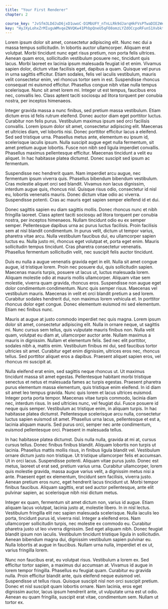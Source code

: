 ```yaml
---
title: "Your First Renderer"
chapter: 2

course_key: "JvSfm3LDdJuD6jxD1uwoC-D1MbUFY_nTnLLRk9dJarqHkFVsPTwaDIE2We6m0SXtNCZyxb5QWGRsTwdsYElXgQ"
key: "HyJXyLohxZrMIuguWMvqeZNVQKw41PhbpQneU5qFO8omzLYZdOCcpoRFunS1Xvbkt25i6xZbQInJmOh_EI4Kig"
---
```


Lorem ipsum dolor sit amet, consectetur adipiscing elit. Nunc nec dui a massa tempus sollicitudin. In lobortis auctor ullamcorper. Aliquam erat volutpat. Morbi tincidunt nunc eget risus pretium, non porta felis ultrices. Aenean quam eros, sollicitudin vestibulum posuere nec, tincidunt quis lacus. Morbi laoreet ex lacinia ipsum malesuada feugiat id et enim. Vivamus sapien dolor, dictum vitae facilisis eget, dapibus a quam. Quisque vel purus in urna sagittis efficitur. Etiam sodales, felis vel iaculis vestibulum, mauris velit consectetur enim, vel rhoncus tortor sem in est. Suspendisse rhoncus consequat mi euismod efficitur. Phasellus congue nibh vitae nulla tempus scelerisque. Nunc sit amet lorem mi. Integer ut est tempus, faucibus eros nec, convallis leo. Class aptent taciti sociosqu ad litora torquent per conubia nostra, per inceptos himenaeos.

Integer gravida massa a nunc finibus, sed pretium massa vestibulum. Etiam dictum eros id felis rutrum eleifend. Donec auctor diam eget porttitor luctus. Curabitur non felis purus. Vestibulum maximus ipsum sed orci facilisis convallis. Lorem ipsum dolor sit amet, consectetur adipiscing elit. Maecenas et ultricies diam, vel lobortis nisi. Donec porttitor efficitur lacus a eleifend. Sed sed tristique urna. Phasellus metus ante, elementum eu ipsum id, scelerisque iaculis ipsum. Nulla suscipit augue eget nulla fermentum, sit amet pretium augue lobortis. Fusce non nibh sed ligula imperdiet convallis. Phasellus maximus pellentesque efficitur. Maecenas tincidunt a velit eu aliquet. In hac habitasse platea dictumst. Donec suscipit sed ipsum ac fermentum.

Suspendisse nec hendrerit quam. Nam imperdiet arcu augue, nec fermentum ipsum viverra quis. Phasellus bibendum bibendum vestibulum. Cras molestie aliquet orci sed blandit. Vivamus non lacus dignissim, interdum augue quis, rhoncus nisl. Quisque risus odio, consectetur id nisl eu, lobortis venenatis mauris. Donec dictum vitae odio ac viverra. Suspendisse potenti. Cras ac mauris eget sapien semper eleifend id et dui.

Donec sagittis sapien eu diam sagittis mollis. Donec rhoncus nunc et nibh fringilla laoreet. Class aptent taciti sociosqu ad litora torquent per conubia nostra, per inceptos himenaeos. Nullam tincidunt odio eu ex semper semper. Pellentesque dapibus urna ac purus luctus facilisis. Proin facilisis sem at nisl blandit condimentum. In purus velit, dictum ut tempor varius, pharetra vitae arcu. Nulla vestibulum faucibus dui, eu ullamcorper sapien luctus eu. Nulla justo mi, rhoncus eget volutpat et, porta eget enim. Mauris sollicitudin tempus tincidunt. Cras pharetra consectetur venenatis. Phasellus fermentum sollicitudin velit, nec suscipit felis auctor tincidunt.

Duis eu nulla a augue venenatis gravida eget in elit. Nulla sit amet congue augue, id tristique lorem. Proin nec posuere dui, quis sollicitudin sapien. Maecenas mauris turpis, posuere ut lacus ut, luctus malesuada lorem. Aliquam molestie odio at mauris mollis ullamcorper. Aliquam vitae sem molestie, viverra quam gravida, rhoncus eros. Suspendisse non augue eget dolor condimentum condimentum. Nunc quis semper risus. Maecenas vel vestibulum mauris. Maecenas in velit et orci blandit pretium a sed lorem. Curabitur sodales hendrerit dui, non maximus lorem vehicula et. In porttitor rhoncus dolor eget congue. Donec elementum euismod mi sed elementum. Etiam nec finibus nunc.

Mauris at augue at justo commodo imperdiet nec quis magna. Lorem ipsum dolor sit amet, consectetur adipiscing elit. Nulla in ornare neque, ut sagittis mi. Nunc cursus sem tellus, quis vulputate mauris finibus non. Nulla velit quam, volutpat eu diam at, ullamcorper auctor ante. Nullam maximus a mauris in dignissim. Nullam et elementum felis. Sed nec elit porttitor, sodales nibh a, mattis enim. Vestibulum finibus mi dui, sed faucibus tortor ultricies sit amet. Curabitur eget enim dignissim, ultrices eros nec, rhoncus tellus. Sed porttitor aliquet eros a dapibus. Praesent aliquet sapien eros, vel rhoncus mi suscipit at.

Nulla eleifend erat enim, sed sagittis neque rhoncus ut. Ut maximus tincidunt massa sit amet egestas. Pellentesque habitant morbi tristique senectus et netus et malesuada fames ac turpis egestas. Praesent pharetra purus elementum massa elementum, quis tristique enim eleifend. In id diam sit amet leo tempus gravida. Nunc quis lorem et lacus ultrices euismod. Integer porta porta tempor. Maecenas vitae turpis commodo, lacinia diam nec, interdum risus. In sed ultricies nunc, vel feugiat dui. Fusce posuere id neque quis semper. Vestibulum ac tristique enim, in aliquam turpis. In hac habitasse platea dictumst. Pellentesque scelerisque arcu nulla, consectetur luctus sapien euismod sit amet. Phasellus urna lacus, pellentesque et est a, lacinia aliquam mauris. Sed purus orci, semper nec ante condimentum, euismod pellentesque orci. Praesent in malesuada tellus.

In hac habitasse platea dictumst. Duis nulla nulla, gravida at mi at, cursus cursus tellus. Donec finibus finibus blandit. Aliquam lobortis non turpis ut lacinia. Phasellus mattis mollis risus, in finibus ligula blandit vel. Vestibulum ornare dictum justo non tristique. Ut tristique ullamcorper felis et accumsan. Ut in orci lacus. Suspendisse potenti. Aliquam vitae purus justo. Donec est metus, laoreet ut erat sed, pretium varius urna. Curabitur ullamcorper, lorem quis molestie gravida, massa augue varius velit, a dignissim metus nisi a ante. Praesent eget ex elementum, tincidunt sem facilisis, viverra justo. Aenean pretium eros nunc, eget hendrerit lacus tincidunt ut. Morbi tempor finibus faucibus. Aliquam sagittis, erat sed auctor pellentesque, ante elit pulvinar sapien, ac scelerisque nibh nisi dictum metus.

Integer ex quam, fermentum sit amet dictum non, varius id augue. Etiam aliquam lacus volutpat, lacinia justo at, molestie libero. In in nisl lectus. Vestibulum fringilla elit nec sapien malesuada scelerisque. Nulla iaculis leo porta, tincidunt purus id, viverra nisl. Integer a eleifend eros. Nam ullamcorper sollicitudin turpis, nec molestie ex commodo eu. Curabitur pharetra justo ut leo viverra dignissim. Sed eget aliquam nibh. Donec feugiat blandit ipsum non iaculis. Vestibulum tincidunt tristique ligula in sollicitudin. Aenean bibendum magna dui, dignissim vestibulum sapien pulvinar eu. Nulla lobortis at augue in faucibus. Nullam urna nulla, imperdiet et ex ut, varius fringilla lorem.

Nunc non faucibus erat, eu volutpat risus. Vestibulum a lorem ex. Sed efficitur tortor sapien, a maximus dui accumsan at. Vivamus id augue in lorem tempor fringilla. Phasellus eu feugiat quam. Curabitur eu gravida nulla. Proin efficitur blandit ante, quis eleifend neque euismod vel. Suspendisse ut tellus risus. Quisque suscipit nisl non orci suscipit pretium. Donec et nisl suscipit quam lobortis ornare. Nam lacinia, eros eget dignissim auctor, lacus ipsum hendrerit ante, ut vulputate urna est ut odio. Aenean eu quam fringilla, suscipit erat vitae, condimentum sem. Nullam ut tortor ex.

